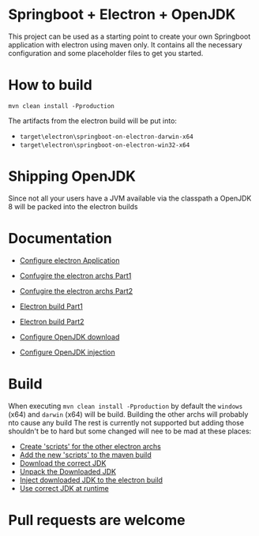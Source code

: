 # Springboot + Electron + OpenJDK

This project can be used as a starting point to create your own Springboot application with electron using maven only.
It contains all the necessary configuration and some placeholder files to get you started.

# How to build
`mvn clean install -Pproduction`

The artifacts from the electron build will be put into:
* `target\electron\springboot-on-electron-darwin-x64`
* `target\electron\springboot-on-electron-win32-x64`

# Shipping OpenJDK
Since not all your users have a JVM available via the classpath a OpenJDK 8 will be packed into the electron builds

# Documentation
* [Configure electron Application](https://github.com/appreciated/maven-springboot-electron/tree/master/src/main/javascript)
* [Confugire the electron archs Part1](https://github.com/appreciated/maven-springboot-electron/blob/master/src/main/javascript/package.json)
* [Confugire the electron archs Part2](https://github.com/appreciated/maven-springboot-electron/blob/master/pom.xml#L236-L257)

* [Electron build Part1](https://github.com/appreciated/maven-springboot-electron/blob/master/pom.xml#L198-L259)
* [Electron build Part2](https://github.com/appreciated/maven-springboot-electron/blob/master/pom.xml#L333-L358)
* [Configure OpenJDK download](https://github.com/appreciated/maven-springboot-electron/blob/master/pom.xml#L260-L332)
* [Configure OpenJDK injection](https://github.com/appreciated/maven-springboot-electron/blob/master/pom.xml#L359-L397)


# Build
When executing `mvn clean install -Pproduction` by default the `windows` (x64) and `darwin` (x64) will be build. Building the other archs will probably nto cause any build 
The rest is currently not supported but adding those shouldn't be to hard but some changed will nee to be mad at these places:
* [Create 'scripts' for the other electron archs](https://github.com/appreciated/maven-springboot-electron/blob/master/src/main/javascript/package.json#L14-L17)
* [Add the new 'scripts' to the maven build](https://github.com/appreciated/maven-springboot-electron/blob/master/pom.xml#L236-L257)
* [Download the correct JDK](https://github.com/appreciated/maven-springboot-electron/blob/master/pom.xml#L265-L294)
* [Unpack the Downloaded JDK](https://github.com/appreciated/maven-springboot-electron/blob/master/pom.xml#L296-L332)
* [Inject downloaded JDK to the electron build](https://github.com/appreciated/maven-springboot-electron/blob/master/pom.xml#L359-L395)
* [Use correct JDK at runtime](https://github.com/appreciated/maven-springboot-electron/blob/master/src/main/javascript/main.js#L108-L139)


# Pull requests are welcome
